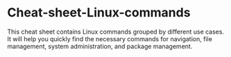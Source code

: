 # Cheat-sheet-Linux-commands
This cheat sheet contains Linux commands grouped by different use cases. It will help you quickly find the necessary commands for navigation, file management, system administration, and package management.
